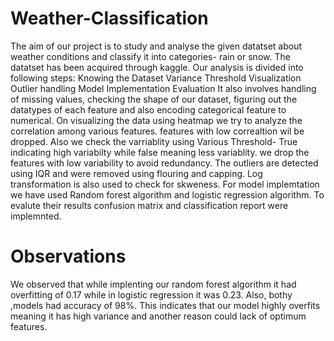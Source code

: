 # Weather-Classification
The aim of our project is to study and analyse the given datatset about weather conditions and classify it into categories- rain or snow. The datatset has been acquired through kaggle. Our analysis is divided into following steps: 
Knowing the Dataset
Variance Threshold
Visualization
Outlier handling
Model Implementation
Evaluation
It also involves handling of missing values, checking the shape of our dataset, figuring out the datatypes of each feature and also encoding categorical feature to numerical.
On visualizing the data using heatmap we try to analyze the correlation among various features. features with low correaltion wil be dropped. Also we check the varriablity using Various Threshold- True indicating high variabilty while false meaning less variablity. we drop the features with low variability to avoid redundancy.
The outliers are detected using IQR and were removed using flouring and capping. Log transformation is also used to check for skweness.
For model implemtation we have used Random forest algorithm and logistic regression algorithm. To evalute their results confusion matrix and classification report were implemnted.
# Observations
We observed that while implenting our random forest algorithm it had overfitting of 0.17 while in logistic regression it was 0.23. Also, bothy ,models had accuracy of 98%. This indicates that our model highly overfits meaning it has high variance and another reason could lack of optimum features.
